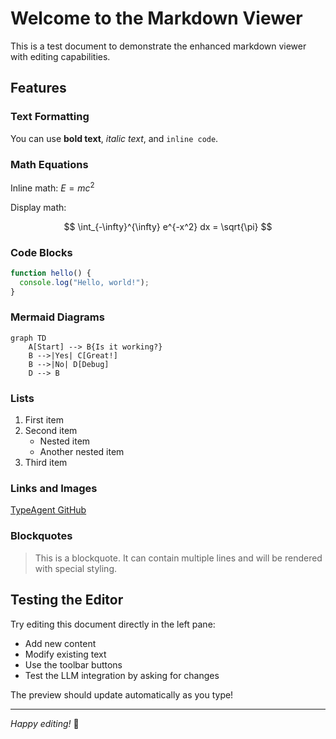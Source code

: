 # Welcome to the Markdown Viewer

This is a test document to demonstrate the enhanced markdown viewer with editing capabilities.

## Features

### Text Formatting

You can use **bold text**, _italic text_, and `inline code`.

### Math Equations

Inline math: $E = mc^2$

Display math:

$$
\int_{-\infty}^{\infty} e^{-x^2} dx = \sqrt{\pi}
$$

### Code Blocks

```javascript
function hello() {
  console.log("Hello, world!");
}
```

### Mermaid Diagrams

```mermaid
graph TD
    A[Start] --> B{Is it working?}
    B -->|Yes| C[Great!]
    B -->|No| D[Debug]
    D --> B
```

### Lists

1. First item
2. Second item
   - Nested item
   - Another nested item
3. Third item

### Links and Images

[TypeAgent GitHub](https://github.com/microsoft/TypeAgent)

### Blockquotes

> This is a blockquote. It can contain multiple lines
> and will be rendered with special styling.

## Testing the Editor

Try editing this document directly in the left pane:

- Add new content
- Modify existing text
- Use the toolbar buttons
- Test the LLM integration by asking for changes

The preview should update automatically as you type!

---

_Happy editing!_ 🎉
